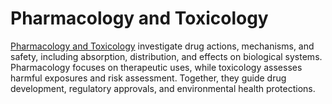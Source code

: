 # **Pharmacology and Toxicology**  

[Pharmacology and Toxicology](https://www.biorxiv.org/collection/pharmacology-and-toxicology) investigate drug actions, mechanisms, and safety, including absorption, distribution, and effects on biological systems. Pharmacology focuses on therapeutic uses, while toxicology assesses harmful exposures and risk assessment. Together, they guide drug development, regulatory approvals, and environmental health protections.
